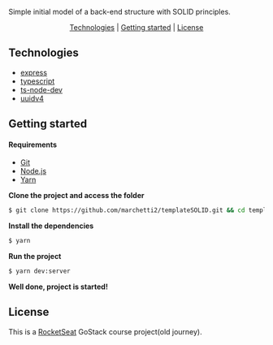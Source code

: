 
Simple initial model of a back-end structure with SOLID principles.

<p align="center">
 <a href="#technologies">Technologies</a> | <a href="#started">Getting started</a> | <a href="#license">License</a>
</p>

<h2 id="technologies">Technologies</h2>

- [express](https://expressjs.com/pt-br/)
- [typescript](https://www.typescriptlang.org)
- [ts-node-dev](https://github.com/wclr/ts-node-dev)
- [uuidv4](https://github.com/thenativeweb/uuidv4)

<h2 id="started">Getting started</h2>

<h4>Requirements</h4>

- [Git](https://git-scm.com) 
- [Node.js](https://nodejs.org/en/) 
- [Yarn](https://classic.yarnpkg.com/)

**Clone the project and access the folder**
```bash
$ git clone https://github.com/marchetti2/templateSOLID.git && cd templateSOLID
```

**Install the dependencies**
```bash
$ yarn
```
**Run the project**
```bash
$ yarn dev:server
```
**Well done, project is started!**

<h2 id="license">License</h2>

This is a [RocketSeat](https://rocketseat.com.br) GoStack course project(old journey).
